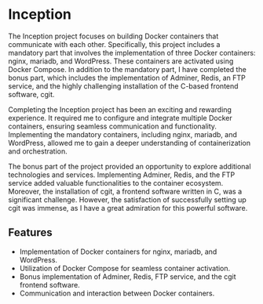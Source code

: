# Inception

The Inception project focuses on building Docker containers that communicate with each other. Specifically, this project includes a mandatory part that involves the implementation of three Docker containers: nginx, mariadb, and WordPress. These containers are activated using Docker Compose. In addition to the mandatory part, I have completed the bonus part, which includes the implementation of Adminer, Redis, an FTP service, and the highly challenging installation of the C-based frontend software, cgit.

Completing the Inception project has been an exciting and rewarding experience. It required me to configure and integrate multiple Docker containers, ensuring seamless communication and functionality. Implementing the mandatory containers, including nginx, mariadb, and WordPress, allowed me to gain a deeper understanding of containerization and orchestration.

The bonus part of the project provided an opportunity to explore additional technologies and services. Implementing Adminer, Redis, and the FTP service added valuable functionalities to the container ecosystem. Moreover, the installation of cgit, a frontend software written in C, was a significant challenge. However, the satisfaction of successfully setting up cgit was immense, as I have a great admiration for this powerful software.

## Features

- Implementation of Docker containers for nginx, mariadb, and WordPress.
- Utilization of Docker Compose for seamless container activation.
- Bonus implementation of Adminer, Redis, FTP service, and the cgit frontend software.
- Communication and interaction between Docker containers.